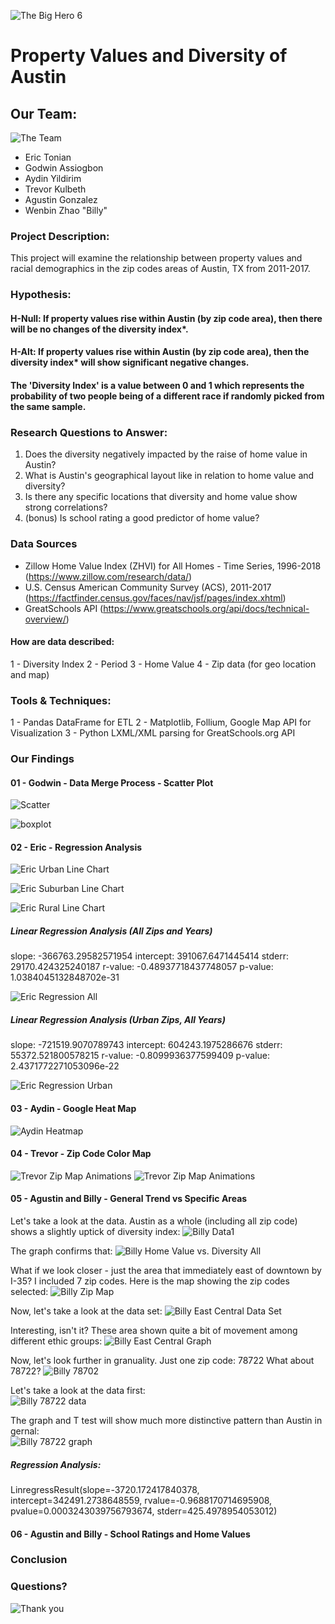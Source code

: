 ![The Big Hero 6](images/banner.jpg)

# Property Values and Diversity of Austin

## Our Team:
![The Team](images/the-team.gif)
* Eric Tonian
* Godwin Assiogbon
* Aydin Yildirim
* Trevor Kulbeth
* Agustin Gonzalez
* Wenbin Zhao "Billy"

### Project Description:
This project will examine the relationship between property values and racial demographics in the zip codes areas of Austin, TX from 2011-2017.

### Hypothesis:
####  H-Null: If property values rise within Austin (by zip code area), then there will be no changes of the diversity index*.
#### H-Alt: If property values rise within Austin (by zip code area), then the diversity index* will show significant negative changes.
#### The 'Diversity Index' is a value between 0 and 1 which represents the probability of two people being of a different race if randomly picked from the same sample.

### Research Questions to Answer:
1. Does the diversity negatively impacted by the raise of home value in Austin?
2. What is Austin's geographical layout like in relation to home value and diversity?
3. Is there any specific locations that diversity and home value show strong correlations?
4. (bonus) Is school rating a good predictor of home value?

### Data Sources
* Zillow Home Value Index (ZHVI) for All Homes - Time Series, 1996-2018 (https://www.zillow.com/research/data/)
* U.S. Census American Community Survey (ACS), 2011-2017 (https://factfinder.census.gov/faces/nav/jsf/pages/index.xhtml)
* GreatSchools API (https://www.greatschools.org/api/docs/technical-overview/)

#### How are data described:
1 - Diversity Index
2 - Period
3 - Home Value
4 - Zip data (for geo location and map)

### Tools & Techniques:
1 - Pandas DataFrame for ETL
2 - Matplotlib, Follium, Google Map API for Visualization
3 - Python LXML/XML parsing for GreatSchools.org API

### Our Findings
#### 01 - Godwin - Data Merge Process - Scatter Plot
![Scatter](images/01-01-godwin-scatter.png)

![boxplot](images/01-02-godwin-boxplot.png)

#### 02 - Eric - Regression Analysis
![Eric Urban Line Chart](images/02-02-eric-urban-line.png)

![Eric Suburban Line Chart](images/02-03-eric-suburban-line.png)

![Eric Rural Line Chart](images/02-04-eric-rural-line.png)

#####  Linear Regression Analysis (All Zips and Years)
slope: -366763.29582571954    intercept: 391067.6471445414    stderr: 29170.424325240187
r-value: -0.48937718437748057    p-value: 1.0384045132848702e-31

![Eric Regression All](images/02-07-eric-regression-all.png)


##### Linear Regression Analysis (Urban Zips, All Years)
slope: -721519.9070789743    intercept: 604243.1975286676    stderr: 55372.521800578215
r-value: -0.8099936377599409    p-value: 2.4371772271053096e-22

![Eric Regression Urban](images/02-08-eric-regression-urban.png)


#### 03 - Aydin - Google Heat Map
![Aydin Heatmap](images/03-01-aydin-heatmap.png)

#### 04 - Trevor - Zip Code Color Map
![Trevor Zip Map Animations](images/04-01-trevor-diversity-index.gif)
![Trevor Zip Map Animations](images/04-02-trevor-property-index.gif)

#### 05 - Agustin and Billy - General Trend vs Specific Areas
Let's take a look at the data. 
Austin as a whole (including all zip code) shows a slightly uptick of diversity index:
![Billy Data1](images/05-01-billy-all-data.png)

The graph confirms that:
![Billy Home Value vs. Diversity All](images/05-01-billy-value-diversity-all.png)

What if we look closer - just the area that immediately east of downtown by I-35?
I included 7 zip codes. Here is the map showing the zip codes selected:
![Billy Zip Map](images/zip-map.png)

Now, let's take a look at the data set:
![Billy East Central Data Set](images/05-02-billy-east-central-data.png)

Interesting, isn't it? These area shown quite a bit of movement among different ethic groups:
![Billy East Central Graph](images/05-02-billy-east-central-only.png)

Now, let's look further in granuality. Just one zip code: 78722
What about 78722?
![Billy 78702](images/05-03-billy-78722-only.png)

Let's take a look at the data first: \
![Billy 78722 data](images/05-03-billy-78722-data.png)

The graph and T test will show much more distinctive pattern than Austin in gernal:\
![Billy 78722 graph](images/05-03-billy-78722-graph)

##### Regression Analysis:
LinregressResult(slope=-3720.172417840378, intercept=342491.2738648559, rvalue=-0.9688170714695908, pvalue=0.0003243039756793674, stderr=425.4978954053012)

#### 06 - Agustin and Billy - School Ratings and Home Values


### Conclusion


### Questions?
![Thank you](images/bmax-bye.gif)